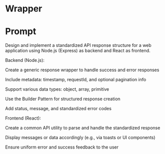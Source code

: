 # Wrapper

# Prompt

Design and implement a standardized API response structure for a web application using Node.js (Express) as backend and React as frontend.

Backend (Node.js):

Create a generic response wrapper to handle success and error responses

Include metadata: timestamp, requestId, and optional pagination info

Support various data types: object, array, primitive

Use the Builder Pattern for structured response creation

Add status, message, and standardized error codes

Frontend (React):

Create a common API utility to parse and handle the standardized response

Display messages or data accordingly (e.g., via toasts or UI components)

Ensure uniform error and success feedback to the user
